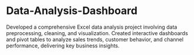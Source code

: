 # Data-Analysis-Dashboard
Developed a comprehensive Excel data analysis project involving data preprocessing, cleaning, and visualization. Created interactive dashboards and pivot tables to analyze sales trends, customer behavior, and channel performance, delivering key business insights.
